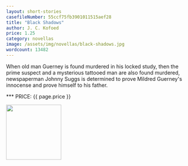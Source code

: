 ```yaml
---
layout: short-stories
casefileNumber: 55ccf75fb3901011515aef28
title: "Black Shadows"
author: J. C. Kofoed
price: 1.25
category: novellas
image: /assets/img/novellas/black-shadows.jpg
wordcount: 13482
---
```


When old man Guerney is found murdered in his locked study, then the prime suspect and a mysterious tattooed man are also found murdered, newspaperman Johnny Suggs is determined to prove Mildred Guerney's innocense and prove himself to his father.

*** PRICE: {{ page.price }}

<a href="https://transactions.sendowl.com/packages/32887/32488429/add_to_cart" rel="nofollow"><img style="width: 150px;" src="https://transactions.sendowl.com/assets/external/add-to-cart.png" /></a><script type="text/javascript" src="https://transactions.sendowl.com/assets/sendowl.js" ></script>